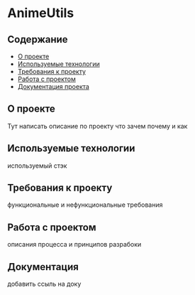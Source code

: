 # AnimeUtils

## Содержание

* [О проекте](#project-info)
* [Используемые технологии](#project-stack)
* [Требования к проекту](#project-tasks)
* [Работа с проектом](#project-job)
* [Документация проекта](#project-docs)

<a name="project-info"></a>
## О проекте
Тут написать описание по проекту что зачем почему и как

<a name="project-stack"></a>
## Используемые технологии
используемый стэк

<a name="project-tasks"></a>
## Требования к проекту
функциональные и нефункциональные требования

<a name="project-job"></a>
## Работа с проектом
описания процесса и принципов разрабоки

<a name="project-docs"></a>
## Документация
добавить ссыль на доку


